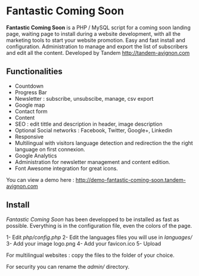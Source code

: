 Fantastic Coming Soon
=====================

**Fantastic Coming Soon** is a PHP / MySQL script for a coming soon landing page, waiting page to install during a website development, with all the marketing tools to start your website promotion. Easy and fast install and configuration. Administration to manage and export the list of subscribers and edit all the content. Developed by Tandem http://tandem-avignon.com


Functionalities
---------------

- Countdown
- Progress Bar
- Newsletter : subscribe, unsubscibe, manage, csv export
- Google map
- Contact form
- Content
- SEO : edit tittle and description in header, image description
- Optional Social networks : Facebook, Twitter, Google+, Linkedin
- Responsive
- Multilingual with visitors language detection and redirection the the right language on first connexion.
- Google Analytics
- Administration for newsletter management and content edition.
- Font Awesome integration for great icons.

You can view a demo here : http://demo-fantastic-coming-soon.tandem-avignon.com


Install
-------

*Fantastic Coming Soon* has been developped to be installed as fast as possible. Everything is in the configuration file, even the colors of the page.

1- Edit *php/config.php*
2- Edit the languages files you will use in *languages/*
3- Add your image logo.png
4- Add your favicon.ico
5- Upload

For multilingual websites : copy the files to the folder of your choice.

For security you can rename the *admin/* directory.

